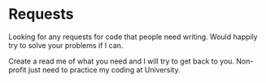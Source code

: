 # Requests
Looking for any requests for code that people need writing. Would happily try to solve your problems if I can.


Create a read me of what you need and I will try to get back to you. Non-profit just need to practice my coding at University.
